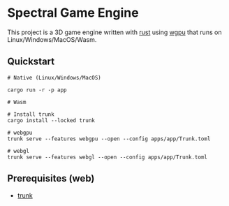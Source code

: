 # Spectral Game Engine

This project is a 3D game engine written with [rust](https://www.rust-lang.org/)
using [wgpu](https://wgpu.rs/) that runs on Linux/Windows/MacOS/Wasm.

## Quickstart

```
# Native (Linux/Windows/MacOS)

cargo run -r -p app

# Wasm

# Install trunk
cargo install --locked trunk

# webgpu
trunk serve --features webgpu --open --config apps/app/Trunk.toml

# webgl
trunk serve --features webgl --open --config apps/app/Trunk.toml
```

## Prerequisites (web)

* [trunk](https://trunkrs.dev/)
